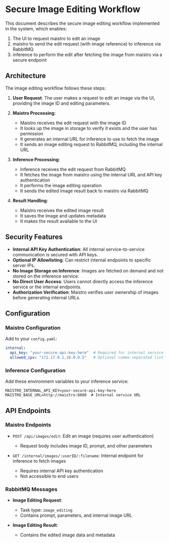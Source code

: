 # Secure Image Editing Workflow

This document describes the secure image editing workflow implemented in the system, which enables:

1. The UI to request maistro to edit an image
2. maistro to send the edit request (with image reference) to inference via RabbitMQ
3. inference to perform the edit after fetching the image from maistro via a secure endpoint

## Architecture

The image editing workflow follows these steps:

1. **User Request**: The user makes a request to edit an image via the UI, providing the image ID and editing parameters.

2. **Maistro Processing**:
   - Maistro receives the edit request with the image ID
   - It looks up the image in storage to verify it exists and the user has permission
   - It generates an internal URL for inference to use to fetch the image
   - It sends an image editing request to RabbitMQ, including the internal URL

3. **Inference Processing**:
   - Inference receives the edit request from RabbitMQ
   - It fetches the image from maistro using the internal URL and API key authentication
   - It performs the image editing operation
   - It sends the edited image result back to maistro via RabbitMQ

4. **Result Handling**:
   - Maistro receives the edited image result
   - It saves the image and updates metadata
   - It makes the result available to the UI

## Security Features

- **Internal API Key Authentication**: All internal service-to-service communication is secured with API keys.
- **Optional IP Allowlisting**: Can restrict internal endpoints to specific server IPs.
- **No Image Storage on Inference**: Images are fetched on demand and not stored on the inference service.
- **No Direct User Access**: Users cannot directly access the inference service or the internal endpoints.
- **Authorization Verification**: Maistro verifies user ownership of images before generating internal URLs.

## Configuration

### Maistro Configuration

Add to your `config.yaml`:

```yaml
internal:
  api_key: "your-secure-api-key-here"  # Required for internal service auth
  allowed_ips: "172.17.0.1,10.0.0.5"   # Optional comma-separated list of allowed IPs
```

### Inference Configuration

Add these environment variables to your inference service:

```
MAISTRO_INTERNAL_API_KEY=your-secure-api-key-here
MAISTRO_BASE_URL=http://maistro:8080  # Internal service URL
```

## API Endpoints

### Maistro Endpoints

- `POST /api/images/edit`: Edit an image (requires user authentication)
  - Request body includes image ID, prompt, and other parameters
  
- `GET /internal/images/:userID/:filename`: Internal endpoint for inference to fetch images
  - Requires internal API key authentication
  - Not accessible to end users

### RabbitMQ Messages

- **Image Editing Request**: 
  - Task type: `image_editing`
  - Contains prompt, parameters, and internal image URL

- **Image Editing Result**:
  - Contains the edited image data and metadata
